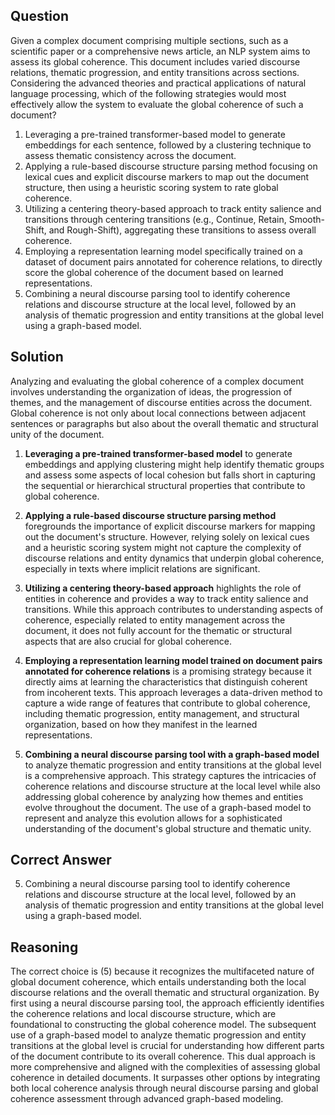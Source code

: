 ## Question
Given a complex document comprising multiple sections, such as a scientific paper or a comprehensive news article, an NLP system aims to assess its global coherence. This document includes varied discourse relations, thematic progression, and entity transitions across sections. Considering the advanced theories and practical applications of natural language processing, which of the following strategies would most effectively allow the system to evaluate the global coherence of such a document?

1. Leveraging a pre-trained transformer-based model to generate embeddings for each sentence, followed by a clustering technique to assess thematic consistency across the document.
2. Applying a rule-based discourse structure parsing method focusing on lexical cues and explicit discourse markers to map out the document structure, then using a heuristic scoring system to rate global coherence.
3. Utilizing a centering theory-based approach to track entity salience and transitions through centering transitions (e.g., Continue, Retain, Smooth-Shift, and Rough-Shift), aggregating these transitions to assess overall coherence.
4. Employing a representation learning model specifically trained on a dataset of document pairs annotated for coherence relations, to directly score the global coherence of the document based on learned representations.
5. Combining a neural discourse parsing tool to identify coherence relations and discourse structure at the local level, followed by an analysis of thematic progression and entity transitions at the global level using a graph-based model.

## Solution
Analyzing and evaluating the global coherence of a complex document involves understanding the organization of ideas, the progression of themes, and the management of discourse entities across the document. Global coherence is not only about local connections between adjacent sentences or paragraphs but also about the overall thematic and structural unity of the document.

1. **Leveraging a pre-trained transformer-based model** to generate embeddings and applying clustering might help identify thematic groups and assess some aspects of local cohesion but falls short in capturing the sequential or hierarchical structural properties that contribute to global coherence.

2. **Applying a rule-based discourse structure parsing method** foregrounds the importance of explicit discourse markers for mapping out the document's structure. However, relying solely on lexical cues and a heuristic scoring system might not capture the complexity of discourse relations and entity dynamics that underpin global coherence, especially in texts where implicit relations are significant.

3. **Utilizing a centering theory-based approach** highlights the role of entities in coherence and provides a way to track entity salience and transitions. While this approach contributes to understanding aspects of coherence, especially related to entity management across the document, it does not fully account for the thematic or structural aspects that are also crucial for global coherence.

4. **Employing a representation learning model trained on document pairs annotated for coherence relations** is a promising strategy because it directly aims at learning the characteristics that distinguish coherent from incoherent texts. This approach leverages a data-driven method to capture a wide range of features that contribute to global coherence, including thematic progression, entity management, and structural organization, based on how they manifest in the learned representations.

5. **Combining a neural discourse parsing tool with a graph-based model** to analyze thematic progression and entity transitions at the global level is a comprehensive approach. This strategy captures the intricacies of coherence relations and discourse structure at the local level while also addressing global coherence by analyzing how themes and entities evolve throughout the document. The use of a graph-based model to represent and analyze this evolution allows for a sophisticated understanding of the document's global structure and thematic unity.

## Correct Answer
5. Combining a neural discourse parsing tool to identify coherence relations and discourse structure at the local level, followed by an analysis of thematic progression and entity transitions at the global level using a graph-based model.

## Reasoning
The correct choice is (5) because it recognizes the multifaceted nature of global document coherence, which entails understanding both the local discourse relations and the overall thematic and structural organization. By first using a neural discourse parsing tool, the approach efficiently identifies the coherence relations and local discourse structure, which are foundational to constructing the global coherence model. The subsequent use of a graph-based model to analyze thematic progression and entity transitions at the global level is crucial for understanding how different parts of the document contribute to its overall coherence. This dual approach is more comprehensive and aligned with the complexities of assessing global coherence in detailed documents. It surpasses other options by integrating both local coherence analysis through neural discourse parsing and global coherence assessment through advanced graph-based modeling.